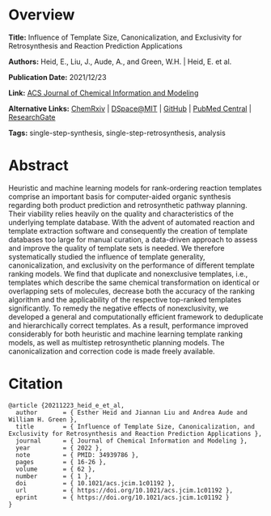 # Overview
**Title:**
Influence of Template Size, Canonicalization, and Exclusivity for Retrosynthesis and Reaction Prediction Applications

**Authors:**
Heid, E., Liu, J., Aude, A., and Green, W.H. |
Heid, E. et al.

**Publication Date:**
2021/12/23

**Link:**
[ACS Journal of Chemical Information and Modeling](https://pubs.acs.org/doi/10.1021/acs.jcim.1c01192)

**Alternative Links:**
[ChemRxiv](https://chemrxiv.org/engage/chemrxiv/article-details/6153848aef08e609921c1707) |
[DSpace@MIT](https://dspace.mit.edu/handle/1721.1/138894.2) |
[GitHub](https://github.com/hesther/templatecorr) |
[PubMed Central](https://pmc.ncbi.nlm.nih.gov/articles/PMC8757433) |
[ResearchGate](https://www.researchgate.net/publication/354943117_On_the_influence_of_template_size_canonicalization_and_exclusivity_for_retrosynthesis_and_reaction_prediction_applications)

**Tags:**
single-step-synthesis, single-step-retrosynthesis, analysis


# Abstract
Heuristic and machine learning models for rank-ordering reaction templates comprise an important basis for computer-aided organic synthesis regarding both product prediction and retrosynthetic pathway planning.
Their viability relies heavily on the quality and characteristics of the underlying template database.
With the advent of automated reaction and template extraction software and consequently the creation of template databases too large for manual curation, a data-driven approach to assess and improve the quality of template sets is needed.
We therefore systematically studied the influence of template generality, canonicalization, and exclusivity on the performance of different template ranking models.
We find that duplicate and nonexclusive templates, i.e., templates which describe the same chemical transformation on identical or overlapping sets of molecules, decrease both the accuracy of the ranking algorithm and the applicability of the respective top-ranked templates significantly.
To remedy the negative effects of nonexclusivity, we developed a general and computationally efficient framework to deduplicate and hierarchically correct templates.
As a result, performance improved considerably for both heuristic and machine learning template ranking models, as well as multistep retrosynthetic planning models.
The canonicalization and correction code is made freely available.


# Citation
```
@article {20211223_heid_e_et_al,
  author       = { Esther Heid and Jiannan Liu and Andrea Aude and William H. Green },
  title        = { Influence of Template Size, Canonicalization, and Exclusivity for Retrosynthesis and Reaction Prediction Applications },
  journal      = { Journal of Chemical Information and Modeling },
  year         = { 2022 },
  note         = { PMID: 34939786 },
  pages        = { 16-26 },
  volume       = { 62 },
  number       = { 1 },
  doi          = { 10.1021/acs.jcim.1c01192 },
  url          = { https://doi.org/10.1021/acs.jcim.1c01192 },
  eprint       = { https://doi.org/10.1021/acs.jcim.1c01192 }
}
```
